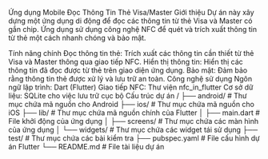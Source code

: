 Ứng dụng Mobile Đọc Thông Tin Thẻ Visa/Master
Giới thiệu
Dự án này xây dựng một ứng dụng di động để đọc các thông tin từ thẻ Visa và Master có gắn chip. Ứng dụng sử dụng công nghệ NFC để quét và trích xuất thông tin từ thẻ một cách nhanh chóng và bảo mật.

Tính năng chính
Đọc thông tin thẻ: Trích xuất các thông tin cần thiết từ thẻ Visa và Master thông qua giao tiếp NFC.
Hiển thị thông tin: Hiển thị các thông tin đã đọc được từ thẻ trên giao diện ứng dụng.
Bảo mật: Đảm bảo rằng thông tin thẻ được xử lý và lưu trữ an toàn.
Công nghệ sử dụng
Ngôn ngữ lập trình: Dart (Flutter)
Giao tiếp NFC: Thư viện nfc_in_flutter
Cơ sở dữ liệu: SQLite cho việc lưu trữ cục bộ
Cấu trúc dự án
/
├── android/               # Thư mục chứa mã nguồn cho Android
├── ios/                   # Thư mục chứa mã nguồn cho iOS
├── lib/                   # Thư mục chứa mã nguồn chính của Flutter
│   ├── main.dart          # File khởi động của ứng dụng
│   ├── screens/           # Thư mục chứa các màn hình của ứng dụng
│   └── widgets/           # Thư mục chứa các widget tái sử dụng
├── test/                  # Thư mục chứa các bài kiểm tra
├── pubspec.yaml           # File cấu hình dự án Flutter
└── README.md              # File tài liệu dự án
